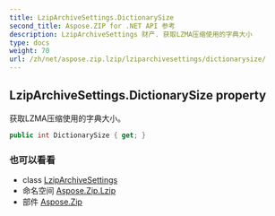 ```yaml
---
title: LzipArchiveSettings.DictionarySize
second_title: Aspose.ZIP for .NET API 参考
description: LzipArchiveSettings 财产. 获取LZMA压缩使用的字典大小
type: docs
weight: 70
url: /zh/net/aspose.zip.lzip/lziparchivesettings/dictionarysize/
---
```

## LzipArchiveSettings.DictionarySize property

获取LZMA压缩使用的字典大小。

```csharp
public int DictionarySize { get; }
```

### 也可以看看

* class [LzipArchiveSettings](../)
* 命名空间 [Aspose.Zip.Lzip](../../lziparchivesettings/)
* 部件 [Aspose.Zip](../../../)


